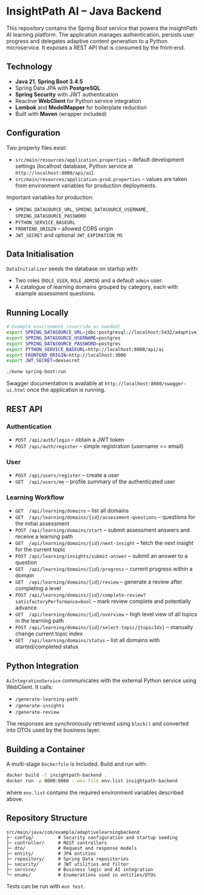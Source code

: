 # InsightPath AI – Java Backend

This repository contains the Spring Boot service that powers the InsightPath AI learning platform. The application manages authentication, persists user progress and delegates adaptive content generation to a Python microservice. It exposes a REST API that is consumed by the front‑end.

## Technology

- **Java 21**, **Spring Boot 3.4.5**
- Spring Data JPA with **PostgreSQL**
- **Spring Security** with JWT authentication
- Reactive **WebClient** for Python service integration
- **Lombok** and **ModelMapper** for boilerplate reduction
- Built with **Maven** (wrapper included)

## Configuration

Two property files exist:

- `src/main/resources/application.properties` – default development settings (localhost database, Python service at `http://localhost:8000/api/ai`).
- `src/main/resources/application-prod.properties` – values are taken from environment variables for production deployments.

Important variables for production:

- `SPRING_DATASOURCE_URL`, `SPRING_DATASOURCE_USERNAME`, `SPRING_DATASOURCE_PASSWORD`
- `PYTHON_SERVICE_BASEURL`
- `FRONTEND_ORIGIN` – allowed CORS origin
- `JWT_SECRET` and optional `JWT_EXPIRATION_MS`

## Data Initialisation

`DataInitializer` seeds the database on startup with:

- Two roles (`ROLE_USER`, `ROLE_ADMIN`) and a default `admin` user.
- A catalogue of learning domains grouped by category, each with example assessment questions.

## Running Locally

```bash
# Example environment (override as needed)
export SPRING_DATASOURCE_URL=jdbc:postgresql://localhost:5432/adaptive_learning_db
export SPRING_DATASOURCE_USERNAME=postgres
export SPRING_DATASOURCE_PASSWORD=postgres
export PYTHON_SERVICE_BASEURL=http://localhost:8000/api/ai
export FRONTEND_ORIGIN=http://localhost:3000
export JWT_SECRET=devsecret

./mvnw spring-boot:run
```

Swagger documentation is available at `http://localhost:8080/swagger-ui.html` once the application is running.

## REST API

### Authentication

- `POST /api/auth/login` – obtain a JWT token
- `POST /api/auth/register` – simple registration (username == email)

### User

- `POST /api/users/register` – create a user
- `GET  /api/users/me` – profile summary of the authenticated user

### Learning Workflow

- `GET  /api/learning/domains` – list all domains
- `GET  /api/learning/domains/{id}/assessment-questions` – questions for the initial assessment
- `POST /api/learning/domains/start` – submit assessment answers and receive a learning path
- `GET  /api/learning/domains/{id}/next-insight` – fetch the next insight for the current topic
- `POST /api/learning/insights/submit-answer` – submit an answer to a question
- `GET  /api/learning/domains/{id}/progress` – current progress within a domain
- `GET  /api/learning/domains/{id}/review` – generate a review after completing a level
- `POST /api/learning/domains/{id}/complete-review?satisfactoryPerformance=bool` – mark review complete and potentially advance
- `GET  /api/learning/domains/{id}/overview` – high level view of all topics in the learning path
- `POST /api/learning/domains/{id}/select-topic/{topicIdx}` – manually change current topic index
- `GET  /api/learning/domains/status` – list all domains with started/completed status

## Python Integration

`AiIntegrationService` communicates with the external Python service using WebClient. It calls:

- `/generate-learning-path`
- `/generate-insights`
- `/generate-review`

The responses are synchronously retrieved using `block()` and converted into DTOs used by the business layer.

## Building a Container

A multi-stage `Dockerfile` is included. Build and run with:

```bash
docker build -t insightpath-backend .
docker run -p 8080:8080 --env-file env.list insightpath-backend
```

where `env.list` contains the required environment variables described above.

## Repository Structure

```
src/main/java/com/example/adaptivelearningbackend
├─ config/         # Security configuration and startup seeding
├─ controller/     # REST controllers
├─ dto/            # Request and response models
├─ entity/         # JPA entities
├─ repository/     # Spring Data repositories
├─ security/       # JWT utilities and filter
├─ service/        # Business logic and AI integration
└─ enums/          # Enumerations used in entities/DTOs
```

Tests can be run with `mvn test`.

